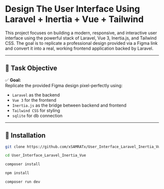 # Design The User Interface Using Laravel + Inertia + Vue + Tailwind

This project focuses on building a modern, responsive, and interactive user interface using the powerful stack of Laravel, Vue 3, Inertia.js, and Tailwind CSS.
The goal is to replicate a professional design provided via a Figma link and convert it into a real, working frontend application backed by Laravel.

---

## 🎯 Task Objective

✅ **Goal:**  
Replicate the provided Figma design pixel-perfectly using:

- `Laravel` as the backend
- `Vue 3` for the frontend
- `Inertia.js` as the bridge between backend and frontend
- `Tailwind CSS` for styling
- `sqlite` for db connection

---

## 🚀 Installation

```bash
git clone https://github.com/xSAMRATx/User_Interface_Laravel_Inertia_Vue.git

cd User_Interface_Laravel_Inertia_Vue

composer install

npm install

composer run dev
